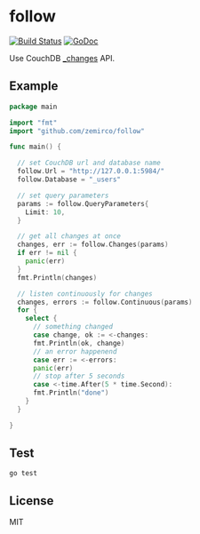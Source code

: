 
# follow

[![Build Status](https://travis-ci.org/zemirco/follow.svg)](https://travis-ci.org/zemirco/follow)
[![GoDoc](https://godoc.org/github.com/zemirco/follow?status.svg)](https://godoc.org/github.com/zemirco/follow)

Use CouchDB [_changes](http://docs.couchdb.org/en/latest/api/database/changes.html) API.

## Example

```go
package main

import "fmt"
import "github.com/zemirco/follow"

func main() {

  // set CouchDB url and database name
  follow.Url = "http://127.0.0.1:5984/"
  follow.Database = "_users"

  // set query parameters
  params := follow.QueryParameters{
    Limit: 10,
  }

  // get all changes at once
  changes, err := follow.Changes(params)
  if err != nil {
    panic(err)
  }
  fmt.Println(changes)

  // listen continuously for changes
  changes, errors := follow.Continuous(params)
  for {
    select {
      // something changed
      case change, ok := <-changes:
      fmt.Println(ok, change)
      // an error happenend
      case err := <-errors:
      panic(err)
      // stop after 5 seconds
      case <-time.After(5 * time.Second):
      fmt.Println("done")
    }
  }

}
```

## Test

`go test`

## License

MIT
